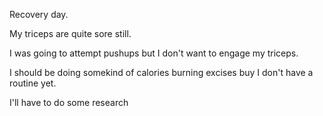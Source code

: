 Recovery day.

My triceps are quite sore still.

I was going to attempt pushups but I don't want to engage my triceps.

I should be doing somekind of calories burning excises buy I don't have a routine yet.

I'll have to do some research